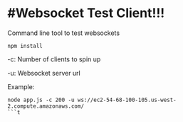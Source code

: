 #Websocket Test Client!!!
==========================

Command line tool to test websockets

```
npm install
```

-c: Number of clients to spin up

-u: Websocket server url

Example: 
```
node app.js -c 200 -u ws://ec2-54-68-100-105.us-west-2.compute.amazonaws.com/
```t